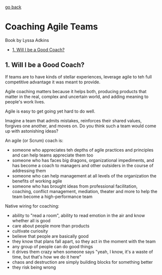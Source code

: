 [go back](https://github.com/pkardas/learning)

# Coaching Agile Teams

Book by Lyssa Adkins

- [1. Will I be a Good Coach?](#1-will-i-be-a-good-coach)

## 1. Will I be a Good Coach?

If teams are to have kinds of stellar experiences, leverage agile to teh full competitive advantage it was meant to
provide.

Agile coaching matters because it helps both, producing products that matter in the real, complex and uncertain world,
and adding meaning to people's work lives.

Agile is easy to get going yet hard to do well.

Imagine a team that admits mistakes, reinforces their shared values, forgives one another, and moves on. Do you think
such a team would come up with astonishing ideas?

An agile (or Scrum) coach is:

- someone who appreciates teh depths of agile practices and principles and can help teams appreciate them too
- someone who has faces big dragons, organizational impediments, and has become a coach to managers and other outsiders
  in the course of addressing them
- someone who can help management at all levels of the organization the benefits of working agile
- someone who has brought ideas from professional facilitation, coaching, conflict management, mediation, theater and
  more to help the team become a high-performance team

Native wiring for coaching:

- ability to "read a room", ability to read emotion in the air and know whether all is good
- care about people more than products
- cultivate curiosity
- believe that people are basically good
- they know that plans fall apart, so they act in the moment with the team
- any group of people can do good things
- it drives them crazy when someone says "yeah, I know, it's a waste of time, but that's how we do it here"
- chaos and destruction are simply building blocks for something better
- they risk being wrong
